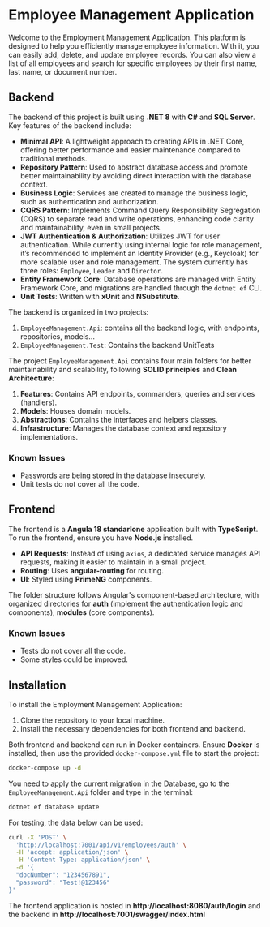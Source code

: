 # Employee Management Application

Welcome to the Employment Management Application. This platform is designed to help you efficiently manage employee information. With it, you can easily add, delete, and update employee records. You can also view a list of all employees and search for specific employees by their first name, last name, or document number.

## Backend

The backend of this project is built using **.NET 8** with **C#** and **SQL Server**. Key features of the backend include:

- **Minimal API**: A lightweight approach to creating APIs in .NET Core, offering better performance and easier maintenance compared to traditional methods.
- **Repository Pattern**: Used to abstract database access and promote better maintainability by avoiding direct interaction with the database context.
- **Business Logic**: Services are created to manage the business logic, such as authentication and authorization.
- **CQRS Pattern**: Implements Command Query Responsibility Segregation (CQRS) to separate read and write operations, enhancing code clarity and maintainability, even in small projects.
- **JWT Authentication & Authorization**: Utilizes JWT for user authentication. While currently using internal logic for role management, it’s recommended to implement an Identity Provider (e.g., Keycloak) for more scalable user and role management. The system currently has three roles: `Employee`, `Leader` and `Director`.
- **Entity Framework Core**: Database operations are managed with Entity Framework Core, and migrations are handled through the `dotnet ef` CLI.
- **Unit Tests**: Written with **xUnit** and **NSubstitute**.

The backend is organized in two projects:

1. `EmployeeManagement.Api`: contains all the backend logic, with endpoints, repositories, models...
2. `EmployeeManagement.Test`: Contains the backend UnitTests

The project `EmployeeManagement.Api` contains four main folders for better maintainability and scalability, following **SOLID principles** and **Clean Architecture**:

1. **Features**: Contains API endpoints, commanders, queries and services (handlers).
2. **Models**: Houses domain models.
3. **Abstractions**: Contains the interfaces and helpers classes.
4. **Infrastructure**: Manages the database context and repository 
implementations.

### Known Issues
- Passwords are being stored in the database insecurely.
- Unit tests do not cover all the code.

## Frontend

The frontend is a **Angula 18 standarlone** application built with **TypeScript**. To run the frontend, ensure you have **Node.js** installed.

- **API Requests**: Instead of using `axios`, a dedicated service manages API requests, making it easier to maintain in a small project.
- **Routing**: Uses **angular-routing** for routing.
- **UI**: Styled using **PrimeNG** components.

The folder structure follows Angular's component-based architecture, with organized directories for **auth** (implement the authentication logic and components), **modules** (core components).

### Known Issues
- Tests do not cover all the code.
- Some styles could be improved.

## Installation

To install the Employment Management Application:

1. Clone the repository to your local machine.
2. Install the necessary dependencies for both frontend and backend.

Both frontend and backend can run in Docker containers. Ensure **Docker** is installed, then use the provided `docker-compose.yml` file to start the project:

```bash
docker-compose up -d
```

You need to apply the current migration in the Database, go to the `EmployeeManagement.Api` folder and type in the terminal:

```bash
dotnet ef database update
```

For testing, the data below can be used:

```bash
curl -X 'POST' \
  'http://localhost:7001/api/v1/employees/auth' \
  -H 'accept: application/json' \
  -H 'Content-Type: application/json' \
  -d '{
  "docNumber": "1234567891",
  "password": "Test!@123456"
}'
```

The frontend application is hosted in **http://localhost:8080/auth/login** and the backend in **http://localhost:7001/swagger/index.html**
